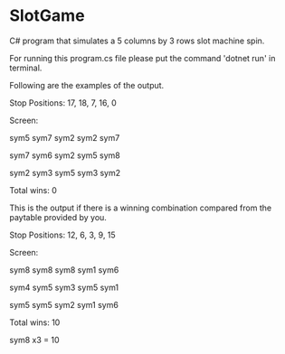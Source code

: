 # SlotGame
C# program that simulates a 5 columns by 3 rows slot machine spin.

For running this program.cs file please put the command 'dotnet run' in terminal.

Following are the examples of the output.

Stop Positions: 17, 18, 7, 16, 0

Screen:

sym5 sym7 sym2 sym2 sym7

sym7 sym6 sym2 sym5 sym8

sym2 sym3 sym5 sym3 sym2

Total wins: 0


This is the output if there is a winning combination compared from the paytable provided by you.

Stop Positions: 12, 6, 3, 9, 15

Screen:

sym8 sym8 sym8 sym1 sym6

sym4 sym5 sym3 sym5 sym1

sym5 sym5 sym2 sym1 sym6

Total wins: 10

sym8 x3 = 10
